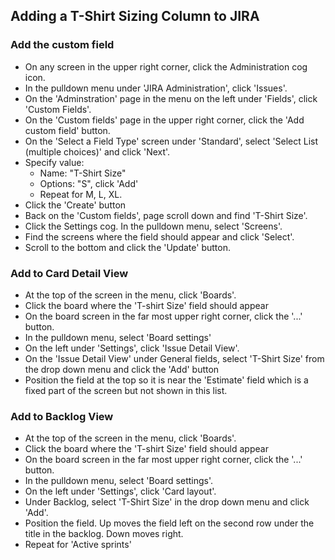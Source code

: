 ## Adding a T-Shirt Sizing Column to JIRA

### Add the custom field
- On any screen in the upper right corner, click the Administration cog icon.
- In the pulldown menu under 'JIRA Administration', click 'Issues'.
- On the 'Adminstration' page in the menu on the left under 'Fields', click 'Custom Fields'.
- On the 'Custom fields' page in the upper right corner, click the 'Add custom field' button.
- On the 'Select a Field Type' screen under 'Standard', select 'Select List (multiple choices)' and click 'Next'.
- Specify value:
  - Name: "T-Shirt Size"
  - Options: "S", click 'Add'
  - Repeat for M, L, XL.
- Click the 'Create' button
- Back on the 'Custom fields', page scroll down and find 'T-Shirt Size'.
- Click the Settings cog.  In the pulldown menu, select 'Screens'.
- Find the screens where the field should appear and click 'Select'.
- Scroll to the bottom and click the 'Update' button.

### Add to Card Detail View
- At the top of the screen in the menu, click 'Boards'.
- Click the board where the 'T-shirt Size' field should appear
- On the board screen in the far most upper right corner, click the '...' button.
- In the pulldown menu, select 'Board settings'
- On the left under 'Settings', click 'Issue Detail View'.
- On the 'Issue Detail View' under General fields, select 'T-Shirt Size' from the drop down menu and click the 'Add' button
- Position the field at the top so it is near the 'Estimate' field which is a fixed part of the screen but not shown in this list.

### Add to Backlog View
- At the top of the screen in the menu, click 'Boards'.
- Click the board where the 'T-shirt Size' field should appear
- On the board screen in the far most upper right corner, click the '...' button.
- In the pulldown menu, select 'Board settings'.
- On the left under 'Settings', click 'Card layout'.
- Under Backlog, select 'T-Shirt Size' in the drop down menu and click 'Add'.
- Position the field.  Up moves the field left on the second row under the title in the backlog. Down moves right.
- Repeat for 'Active sprints'

